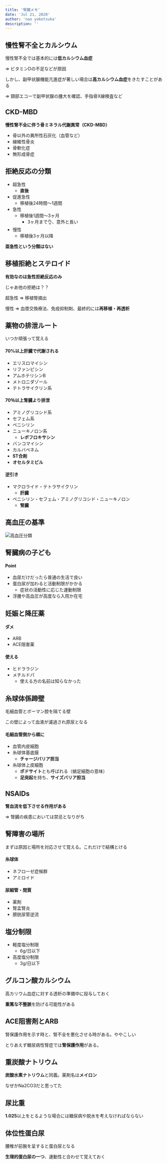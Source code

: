 ```yaml
---
title: '腎臓メモ'
date: 'Jul 21, 2020'
author: 'nao yokotsuka'
description: ''
---
```


## 慢性腎不全とカルシウム

慢性腎不全では基本的には**低カルシウム血症**

 => ビタミンDの不足などが原因

しかし、副甲状腺機能亢進症が著しい場合は**高カルシウム血症**をきたすことがある

=> 頸部エコーで副甲状腺の腫大を確認、手指骨X線検査など

## CKD-MBD

**慢性腎不全に伴う骨ミネラル代謝異常（CKD-MBD）**

- 骨以外の異所性石灰化（血管など）
- 線維性骨炎
- 骨軟化症
- 無形成骨症

## 拒絶反応の分類

- 超急性
  - **直後**
- 促進急性
  - 移植後24時間〜1週間
- 急性
  - 移植後1週間〜3ヶ月
    - 3ヶ月まで👌、意外と長い
- 慢性
  - 移植後3ヶ月以降

**亜急性という分類はない**

## 移植拒絶とステロイド

**有効なのは急性拒絶反応のみ**

じゃあ他の拒絶は？？

超急性 => 移植腎摘出

慢性 => 血漿交換療法、免疫抑制剤、最終的には**再移植・再透析**

## 薬物の排泄ルート

いつか頑張って覚える

#### 70%以上肝臓で代謝される

- エリスロマイシン
- リファンピシン
- アムホテリシンB
- メトロニダゾール
- テトラサイクリン系

#### 70％以上腎臓より排泄

- アミノグリコシド系
- セフェム系
- ペニシリン
- ニューキノロン系
  - **レボフロキサシン**
- バンコマイシン
- カルバペネム
- **ST合剤**
- **オセルタミビル**

 #### 逆引き

- マクロライド・テトラサイクリン
  - **肝臓**
- ペニシリン・セフェム・アミノグリコシド・ニューキノロン
  - **腎臓**

## 高血圧の基準

![高血圧分類](http://d280wcvpuqrtqr.cloudfront.net/20200722_100324.png)

## 腎臓病の子ども

#### Point

- 血尿だけだったら普通の生活で良い
- 蛋白尿が加わると活動制限がかかる
  - 症状の活動性に応じた運動制限
- 浮腫や高血圧が高度なら入院か在宅

## 妊娠と降圧薬

#### ダメ

- ARB
- ACE阻害薬

#### 使える

- ヒドララジン
- メチルドパ
  - 使える方の名前は知らなかった

## 糸球体係蹄壁

毛細血管とボーマン腔を隔てる壁

この壁によって血液が濾過され原尿となる

#### 毛細血管側から順に

- 血管内皮細胞
- 糸球体基底膜
  - **チャージバリア担当**
- 糸球体上皮細胞
  - **ポドサイト**とも呼ばれる（蛸足細胞の意味）
  - **足突起**を持ち、**サイズバリア担当**

## NSAIDs

**腎血流を低下させる作用がある**

=> 腎臓の疾患においては禁忌となりがち 

## 腎障害の場所

まずは原因と場所を対応させて覚える。これだけで結構とける

#### 糸球体

- ネフローゼ症候群
- アミロイド

#### 尿細管・間質

- 薬剤
- 腎盂腎炎
- 膀胱尿管逆流

## 塩分制限

- 軽度塩分制限
  - 6g/日以下
- 高度塩分制限
  - 3g/日以下

## グルコン酸カルシウム

高カリウム血症に対する透析の準備中に投与しておく

**重篤な不整脈**を防げる可能性がある

## ACE阻害剤とARB

腎保護作用を示す時と、腎不全を悪化させる時がある。ややこしい

とりあえず糖尿病性腎症では**腎保護作用**がある。

## 重炭酸ナトリウム

**炭酸水素ナトリウム**と同義。薬剤名は**メイロン**

なぜかNa2CO3だと思ってた

## 尿比重

**1.025**以上をとるような場合には糖尿病や脱水を考えなければならない

## 体位性蛋白尿

腰椎が前腕を呈すると蛋白尿となる

**生理的蛋白尿の一つ**、運動性と合わせて覚えておく

